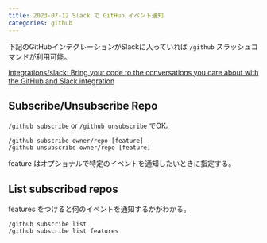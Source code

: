 ```yaml
---
title: 2023-07-12 Slack で GitHub イベント通知
categories: github
---
```


下記のGitHubインテグレーションがSlackに入っていれば `/github` スラッシュコマンドが利用可能。

[integrations/slack: Bring your code to the conversations you care about with the GitHub and Slack integration](https://github.com/integrations/slack)

## Subscribe/Unsubscribe Repo

`/github subscribe` or `/github unsubscribe` でOK。

```
/github subscribe owner/repo [feature]
/github unsubscribe owner/repo [feature]
```

feature はオプショナルで特定のイベントを通知したいときに指定する。

## List subscribed repos

features をつけると何のイベントを通知するかがわかる。

```
/github subscribe list
/github subscribe list features
```
